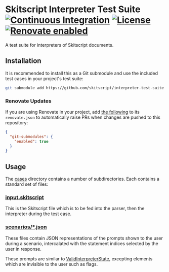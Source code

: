 # Skitscript Interpreter Test Suite [![Continuous Integration](https://github.com/skitscript/interpreter-test-suite/workflows/Continuous%20Integration/badge.svg)](https://github.com/skitscript/interpreter-test-suite/actions) [![License](https://img.shields.io/github/license/skitscript/interpreter-test-suite.svg)](https://github.com/skitscript/interpreter-test-suite/blob/master/license) [![Renovate enabled](https://img.shields.io/badge/renovate-enabled-brightgreen.svg)](https://renovatebot.com/)

A test suite for interpreters of Skitscript documents.

## Installation

It is recommended to install this as a Git submodule and use the included test
cases in your project's test suite:

```bash
git submodule add https://github.com/skitscript/interpreter-test-suite submodules/skitscript/interpreter-test-suite
```

### Renovate Updates

If you are using Renovate in your project, add
[the following](https://docs.renovatebot.com/modules/manager/git-submodules/) to
its `renovate.json` to automatically raise PRs when changes are pushed to this
repository:

```json
{
  "git-submodules": {
    "enabled": true
  }
}
```

## Usage

The [cases](./cases) directory contains a number of subdirectories.  Each
contains a standard set of files:

### [input.skitscript](./cases/four-decisions/input.skitscript)

This is the Skitscript file which is to be fed into the parser, then the
interpreter during the test case.

### [scenarios/*.json](./cases/four-decisions/scenarios/a-a-a-a.json)

These files contain JSON representations of the prompts shown to the user during
a scenario, intercalated with the statement indices selected by the user in
response.

These prompts are similar to
[ValidInterpreterState](https://github.com/skitscript/types-nodejs/blob/master/ValidInterpreterState/index.ts),
excepting elements which are invisible to the user such as flags.
